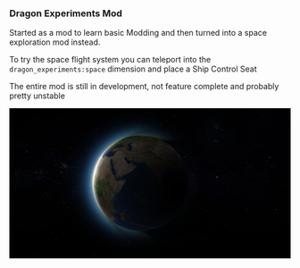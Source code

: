 ### Dragon Experiments Mod

Started as a mod to learn basic Modding and then turned into a space exploration mod instead.

To try the space flight system you can teleport into the `dragon_experiments:space` dimension and place a Ship Control Seat

The entire mod is still in development, not feature complete and probably pretty unstable

![Earth Image](/images/earth.png "Earth from the Mod")